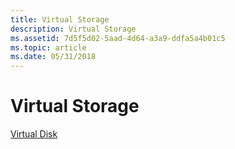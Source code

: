 ```yaml
---
title: Virtual Storage
description: Virtual Storage
ms.assetid: 7d5f5d02-5aad-4d64-a3a9-ddfa5a4b01c5
ms.topic: article
ms.date: 05/31/2018
---
```


# Virtual Storage

<dl>

[Virtual Disk](https://msdn.microsoft.com/library/Dd323684(v=VS.85).aspx)  
</dl>

 

 




